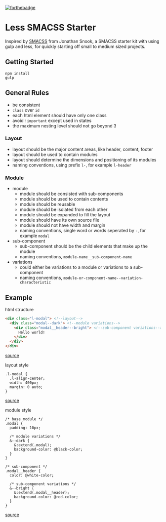 [![forthebadge](http://forthebadge.com/images/badges/built-with-love.svg)](http://forthebadge.com)

# Less SMACSS Starter

Inspired by [SMACSS](https://smacss.com/) from Jonathan Snook, a SMACSS starter kit with using gulp and less, for quickly starting off small to medium sized projects.

## Getting Started

    npm install
    gulp

## General Rules

- be consistent
- `class` over `id`
- each html element should have only one class
- avoid `!important` except used in states
- the maximum nesting level should not go beyond 3

### Layout

- layout should be the major content areas, like header, content, footer
- layout should be used to contain modules
- layout should determine the dimensions and positioning of its modules
- naming conventions, using prefix `l-`, for example `l-header`

### Module

- module
  - module should be consisted with sub-components
  - module should be used to contain contents
  - module should be reusable
  - module should be isolated from each other
  - module should be expanded to fill the layout
  - module should have its own source file
  - module should not have width and margin
  - naming conventions, single word or words seperated by `-`, for example `modal`
- sub-component
  - sub-component should be the child elements that make up the module
  - naming conventions, `module-name__sub-component-name`
- variations
  - could either be variations to a module or variations to a sub-component
  - naming conventions, `module-or-component-name--variation-characteristic`

## Example

html structure
```html
<div class="l-modal"> <!--layout-->
  <div class="modal--dark"> <!--module variations-->
    <div class="modal__header--bright"> <!--sub-component variations-->
      Hello world!
    </div>
  </div>
</div>
```
[source](index.html)

layout style
```less
.l-modal {
  .l-align-center;
  width: 400px;
  margin: 0 auto;
}
```
[source](src/less/layouts/_l-modal.less)

module style
```less
/* base module */
.modal {
  padding: 10px;

  /* module variations */
  &--dark {
    &:extend(.modal);
    background-color: @black-color;
  }
}

/* sub-component */
.modal__header {
  color: @white-color;

  /* sub-component variations */
  &--bright {
    &:extend(.modal__header);
    background-color: @red-color;
  }
}
```
[source](src/less/modules/_modal.less)